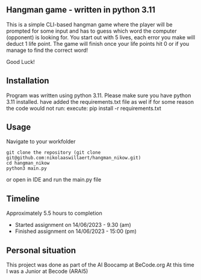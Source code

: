 
## Hangman game - written in python 3.11


This is a simple CLI-based hangman game where the player will be prompted for
some input and has to guess which word the computer (opponent) is looking for. You start out with 5 lives, each
error you make will deduct 1 life point. The game will finish once your life points hit 0 or if you manage to find
the correct word!

Good Luck!

## Installation
Program was written using python 3.11. Please make sure you have python 3.11 installed.
have added the requirements.txt file as wel if for some reason the code would not run:
 execute: pip install -r requirements.txt

## Usage
Navigate to your workfolder
```
git clone the repository (git clone git@github.com:nikolaaswillaert/hangman_nikow.git)
cd hangman_nikow
python3 main.py
```

or open in IDE and run the main.py file

## Timeline
Approximately 5.5 hours to completion
- Started assignment on 14/06/2023 - 9.30 (am)
- Finished assignment on 14/06/2023 - 15:00 (pm)

## Personal situation
This project was done as part of the AI Boocamp at BeCode.org
At this time I was a Junior at Becode (ARAI5)